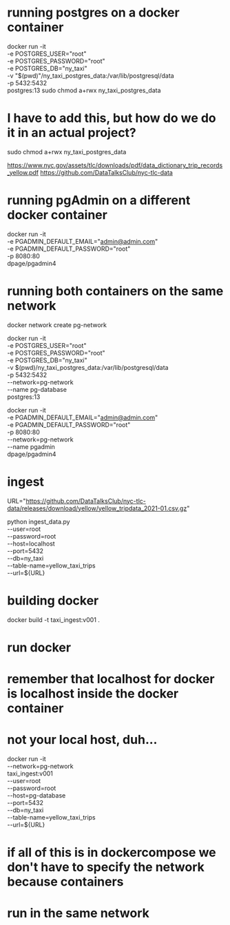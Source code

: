 

# running postgres on a docker container
docker run -it \
    -e POSTGRES_USER="root" \
    -e POSTGRES_PASSWORD="root" \
    -e POSTGRES_DB="ny_taxi" \
    -v "$(pwd)"/ny_taxi_postgres_data:/var/lib/postgresql/data \
    -p 5432:5432 \
    postgres:13
sudo chmod a+rwx ny_taxi_postgres_data

# I have to add this, but how do we do it in an actual project?
sudo chmod a+rwx ny_taxi_postgres_data

https://www.nyc.gov/assets/tlc/downloads/pdf/data_dictionary_trip_records_yellow.pdf
https://github.com/DataTalksClub/nyc-tlc-data


# running pgAdmin on a different docker container
docker run -it \
    -e PGADMIN_DEFAULT_EMAIL="admin@admin.com" \
    -e PGADMIN_DEFAULT_PASSWORD="root" \
    -p 8080:80 \
    dpage/pgadmin4


# running both containers on the same network

docker network create pg-network

docker run -it \
    -e POSTGRES_USER="root" \
    -e POSTGRES_PASSWORD="root" \
    -e POSTGRES_DB="ny_taxi" \
    -v $(pwd)/ny_taxi_postgres_data:/var/lib/postgresql/data \
    -p 5432:5432 \
    --network=pg-network \
    --name pg-database \
    postgres:13


docker run -it \
    -e PGADMIN_DEFAULT_EMAIL="admin@admin.com" \
    -e PGADMIN_DEFAULT_PASSWORD="root" \
    -p 8080:80 \
    --network=pg-network \
    --name pgadmin \
    dpage/pgadmin4

# ingest
URL="https://github.com/DataTalksClub/nyc-tlc-data/releases/download/yellow/yellow_tripdata_2021-01.csv.gz"

python ingest_data.py \
    --user=root \
    --password=root \
    --host=localhost \
    --port=5432 \
    --db=ny_taxi \
    --table-name=yellow_taxi_trips \
    --url=${URL}

# building docker

docker build -t taxi_ingest:v001 .

# run docker
# remember that localhost for docker is localhost inside the docker container
# not your local host, duh...
docker run -it \
  --network=pg-network \
  taxi_ingest:v001 \
    --user=root \
    --password=root \
    --host=pg-database \
    --port=5432 \
    --db=ny_taxi \
    --table-name=yellow_taxi_trips \
    --url=${URL}

# if all of this is in dockercompose we don't have to specify the network because containers
# run in the same network